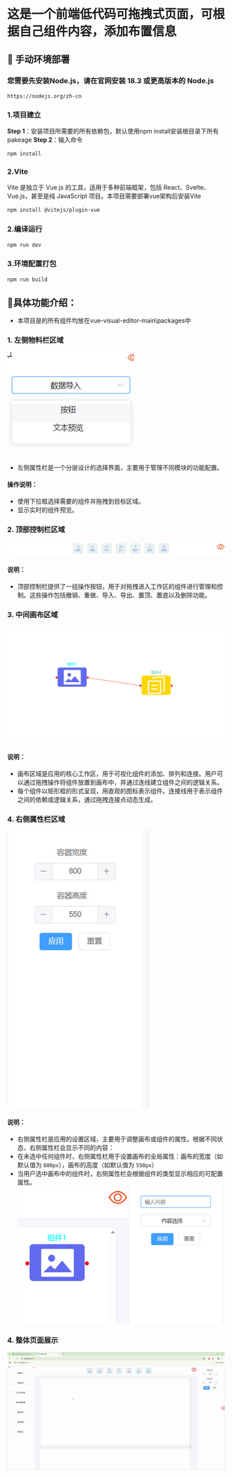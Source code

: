 # **这是一个前端低代码可拖拽式页面，可根据自己组件内容，添加布置信息**
## 🔧 手动环境部署
### **您需要先安装Node.js，请在官网安装 18.3 或更高版本的 Node.js**
```
https://nodejs.org/zh-cn
```
### **1.项目建立**
**Step 1**：安装项目所需要的所有依赖包，默认使用npm install安装根目录下所有pakeage
**Step 2**：输入命令
```sh
npm install
```
### **2.Vite**
Vite 是独立于 Vue.js 的工具，适用于多种前端框架，包括 React、Svelte、Vue.js，甚至是纯 JavaScript 项目。本项目需要部署vue架构后安装Vite
```sh
npm install @vitejs/plugin-vue
```
### **2.编译运行**

```sh
npm run dev
```
### **3.环境配置打包**
```sh
npm run build
```
## 🐳具体功能介绍：
- 本项目是的所有组件均放在vue-visual-editor-main\packages中
### 1. 左侧物料栏区域
![](./src/images/image6.jpg)
- 左侧属性栏是一个分层设计的选择界面，主要用于管理不同模块的功能配置。
#### **操作说明**：
- 使用下拉框选择需要的组件并拖拽到目标区域。
- 显示实时的组件预览。
### 2. 顶部控制栏区域
![](./src/images/image2.jpg)
#### **说明**：
- 顶部控制栏提供了一组操作按钮，用于对拖拽进入工作区的组件进行管理和控制。这些操作包括撤销、重做、导入、导出、置顶、置底以及删除功能。
### 3. 中间画布区域
![](./src/images/image3.jpg)
#### **说明**：
- 画布区域是应用的核心工作区，用于可视化组件的添加、排列和连接。用户可以通过拖拽操作将组件放置到画布中，并通过连线建立组件之间的逻辑关系。
- 每个组件以矩形框的形式呈现，用直观的图标表示组件。连接线用于表示组件之间的依赖或逻辑关系，通过拖拽连接点动态生成。
### 4. 右侧属性栏区域
![](./src/images/image4.jpg)
#### **说明**：
- 右侧属性栏是应用的设置区域，主要用于调整画布或组件的属性。根据不同状态，右侧属性栏会显示不同的内容：
- 在未选中任何组件时，右侧属性栏用于设置画布的全局属性：画布的宽度（如默认值为 `800px`），画布的高度（如默认值为 `550px`）
- 当用户选中画布中的组件时，右侧属性栏会根据组件的类型显示相应的可配置属性。
![](./src/images/image5.jpg)
### 4. 整体页面展示
![](./src/images/image1.gif)



